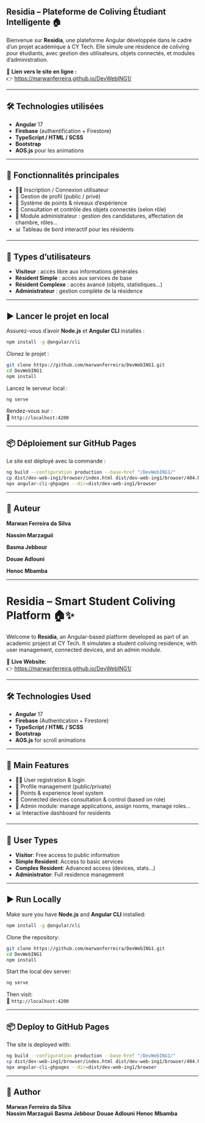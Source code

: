 
## Residia – Plateforme de Coliving Étudiant Intelligente 🏠

Bienvenue sur **Residia**, une plateforme Angular développée dans le cadre d’un projet académique à CY Tech. Elle simule une résidence de coliving pour étudiants, avec gestion des utilisateurs, objets connectés, et modules d’administration.

🔗 **Lien vers le site en ligne :**  
👉 https://marwanferreira.github.io/DevWebING1/

---

## 🛠️ Technologies utilisées

- **Angular** 17
- **Firebase** (authentification + Firestore)
- **TypeScript / HTML / SCSS**
- **Bootstrap**
- **AOS.js** pour les animations

---

## 🚀 Fonctionnalités principales

- 🧑‍💻 Inscription / Connexion utilisateur
- 👤 Gestion de profil (public / privé)
- 🧠 Système de points & niveaux d’expérience
- 🧰 Consultation et contrôle des objets connectés (selon rôle)
- 🏢 Module administrateur : gestion des candidatures, affectation de chambre, rôles...
- 📊 Tableau de bord interactif pour les résidents

---

## 👥 Types d’utilisateurs

- **Visiteur** : accès libre aux informations générales
- **Résident Simple** : accès aux services de base
- **Résident Complexe** : accès avancé (objets, statistiques…)
- **Administrateur** : gestion complète de la résidence

---

## ▶️ Lancer le projet en local

Assurez-vous d’avoir **Node.js** et **Angular CLI** installés :

```bash
npm install -g @angular/cli
```

Clonez le projet :

```bash
git clone https://github.com/marwanferreira/DevWebING1.git
cd DevWebING1
npm install
```

Lancez le serveur local :

```bash
ng serve
```

Rendez-vous sur :  
📍 `http://localhost:4200`

---

## 📦 Déploiement sur GitHub Pages

Le site est déployé avec la commande :

```bash
ng build --configuration production --base-href "/DevWebING1/"
cp dist/dev-web-ing1/browser/index.html dist/dev-web-ing1/browser/404.html
npx angular-cli-ghpages --dir=dist/dev-web-ing1/browser
```

---

## 🧠 Auteur

**Marwan Ferreira da Silva**  

**Nassim Marzaguii**

**Basma Jebbour**

**Douae Adlouni**

**Henoc Mbamba**

---

# Residia – Smart Student Coliving Platform 🏠✨

Welcome to **Residia**, an Angular-based platform developed as part of an academic project at CY Tech. It simulates a student coliving residence, with user management, connected devices, and an admin module.

🔗 **Live Website:**  
👉 https://marwanferreira.github.io/DevWebING1/

---

## 🛠️ Technologies Used

- **Angular** 17
- **Firebase** (Authentication + Firestore)
- **TypeScript / HTML / SCSS**
- **Bootstrap**
- **AOS.js** for scroll animations

---

## 🚀 Main Features

- 🧑‍💻 User registration & login
- 👤 Profile management (public/private)
- 🧠 Points & experience level system
- 🧰 Connected devices consultation & control (based on role)
- 🏢 Admin module: manage applications, assign rooms, manage roles...
- 📊 Interactive dashboard for residents

---

## 👥 User Types

- **Visitor**: Free access to public information
- **Simple Resident**: Access to basic services
- **Complex Resident**: Advanced access (devices, stats…)
- **Administrator**: Full residence management

---

## ▶️ Run Locally

Make sure you have **Node.js** and **Angular CLI** installed:

```bash
npm install -g @angular/cli
```

Clone the repository:

```bash
git clone https://github.com/marwanferreira/DevWebING1.git
cd DevWebING1
npm install
```

Start the local dev server:

```bash
ng serve
```

Then visit:  
📍 `http://localhost:4200`

---

## 📦 Deploy to GitHub Pages

The site is deployed with:

```bash
ng build --configuration production --base-href "/DevWebING1/"
cp dist/dev-web-ing1/browser/index.html dist/dev-web-ing1/browser/404.html
npx angular-cli-ghpages --dir=dist/dev-web-ing1/browser
```

---

## 🧠 Author

**Marwan Ferreira da Silva**  
**Nassim Marzaguii**
**Basma Jebbour**
**Douae Adlouni**
**Henoc Mbamba**
